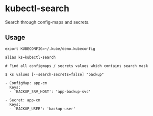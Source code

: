 # kubectl-search

Search through config-maps and secrets.

## Usage

```shell
export KUBECONFIG=~/.kube/demo.kubeconfig

alias ks=kubectl-search

# Find all configmaps / secrets values which contains search mask

$ ks values [--search-secrets=false] "backup"

- ConfigMap: app-cm
  Keys:
  - 'BACKUP_SRV_HOST': 'app-backup-svc' 
  
- Secret: app-cm
  Keys:
  - 'BACKUP_USER': 'backup-user'
```